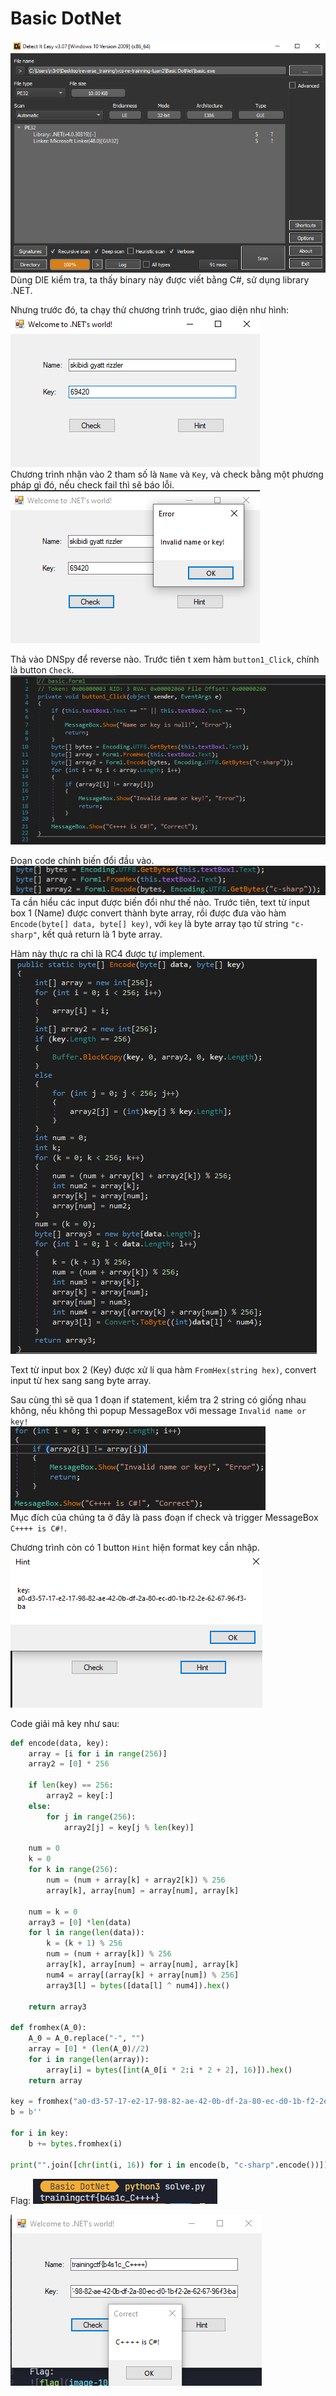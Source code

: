 # Basic DotNet

![info](image-1.png)
Dùng DIE kiểm tra, ta thấy binary này được viết bằng C#, sử dụng library .NET.
<br>

Nhưng trước đó, ta chạy thử chương trình trước, giao diện như hình:
![ui](image-4.png)
<br>
Chương trình nhận vào 2 tham số là `Name` và `Key`, và check bằng một phương pháp gì đó, nếu check fail thì sẽ báo lỗi.
![alt text](image-5.png)
<br>

 Thả vào DNSpy để reverse nào. Trước tiên t xem hàm `button1_Click`, chính là button `Check`.
![check_button](image.png)
<br>

Đoạn code chính biến đổi đầu vào. <br>
![focus](image-6.png)
<br>
Ta cần hiểu các input được biến đổi như thế nào. Trước tiên, text từ input box 1 (Name) được convert thành byte array, rồi được đưa vào hàm `Encode(byte[] data, byte[] key)`, với `key` là byte array tạo từ string `"c-sharp"`, kết quả return là 1 byte array.

Hàm này thực ra chỉ là RC4 được tự implement. <br>
![encode](image-8.png)

Text từ input box 2 (Key) được xử lí qua hàm `FromHex(string hex)`, convert input từ hex sang sang byte array.

Sau cùng thì sẽ qua 1 đoạn if statement, kiểm tra 2 string có giống nhau không, nếu không thì popup MessageBox với message `Invalid name or key!` <br>
![if_check](image-7.png)
<br>
Mục đích của chúng ta ở đây là pass đoạn if check và trigger MessageBox `C++++ is C#!`.

Chương trình còn có 1 button `Hint` hiện format key cần nhập. <br>
![key_format](image-9.png)
<br>

Code giải mã key như sau:
```python
def encode(data, key):
    array = [i for i in range(256)]
    array2 = [0] * 256

    if len(key) == 256:
        array2 = key[:]
    else:
        for j in range(256):
            array2[j] = key[j % len(key)]

    num = 0
    k = 0
    for k in range(256):
        num = (num + array[k] + array2[k]) % 256
        array[k], array[num] = array[num], array[k]

    num = k = 0
    array3 = [0] *len(data)
    for l in range(len(data)):
        k = (k + 1) % 256
        num = (num + array[k]) % 256
        array[k], array[num] = array[num], array[k]
        num4 = array[(array[k] + array[num]) % 256]
        array3[l] = bytes([data[l] ^ num4]).hex()

    return array3

def fromhex(A_0):
    A_0 = A_0.replace("-", "")
    array = [0] * (len(A_0)//2)
    for i in range(len(array)):
        array[i] = bytes([int(A_0[i * 2:i * 2 + 2], 16)]).hex()
    return array

key = fromhex("a0-d3-57-17-e2-17-98-82-ae-42-0b-df-2a-80-ec-d0-1b-f2-2e-62-67-96-f3-ba")
b = b''

for i in key:
    b += bytes.fromhex(i)

print("".join([chr(int(i, 16)) for i in encode(b, "c-sharp".encode())]))
```
Flag:
![flag](image-10.png)

![correct](image-11.png)
